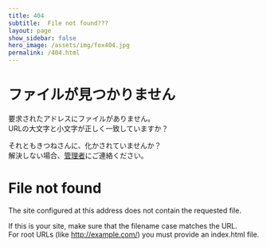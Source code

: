 ```yaml
---
title: 404
subtitle:  File not found???
layout: page
show_sidebar: false
hero_image: /assets/img/fox404.jpg
permalink: /404.html
---
```

# ファイルが見つかりません
要求されたアドレスにファイルがありません。  
URLの大文字と小文字が正しく一致していますか？  

それともきつねさんに、化かされていませんか？  
解決しない場合、[管理者](https://twitter.com/lazyfox1974)にご連絡ください。


# File not found
The site configured at this address does not contain the requested file.  

If this is your site, make sure that the filename case matches the URL.  
For root URLs (like http://example.com/) you must provide an index.html file.
